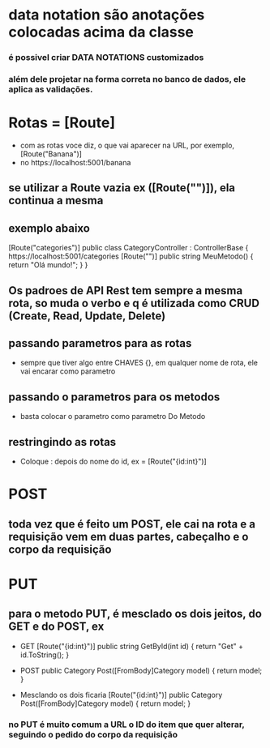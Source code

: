 # data notation são anotações colocadas acima da classe

### é possivel criar DATA NOTATIONS customizados
### além dele projetar na forma correta no banco de dados, ele aplica as validações. 


# Rotas = [Route]
- com as rotas voce diz, o que vai aparecer na URL, por exemplo, 
[Route("Banana")]
- no https://localhost:5001/banana
## se utilizar a Route vazia ex ([Route("")]), ela continua a mesma
## exemplo abaixo

[Route("categories")]
public class CategoryController : ControllerBase
{
    https://localhost:5001/categories
    [Route("")]
    public string MeuMetodo()
    {
        return "Olá mundo!";
    }
}

## Os padroes de API Rest tem sempre a mesma rota, so muda o verbo e q é utilizada como CRUD (Create, Read, Update, Delete)

## passando parametros para as rotas
- sempre que tiver algo entre CHAVES {}, em qualquer nome de rota, ele vai encarar como parametro

## passando o parametros para os metodos
- basta colocar o parametro como parametro Do Metodo

## restringindo as rotas
- Coloque : depois do nome do id, ex = [Route("{id:int}")]

# POST

## toda vez que é feito um POST, ele cai na rota e a requisição vem em duas partes, cabeçalho e o corpo da requisição


# PUT

## para o metodo PUT, é mesclado os dois jeitos, do GET  e do POST, ex
- GET
[Route("{id:int}")]
public string GetById(int id)
{
    return "Get" + id.ToString();
}

- POST
public Category Post([FromBody]Category model)
{
    return model;
}

- Mesclando os dois ficaria 
[Route("{id:int}")]
public Category Post([FromBody]Category model)
{
    return model;
}

### no PUT é muito comum a URL o ID do item que quer alterar, seguindo o pedido do corpo da requisição